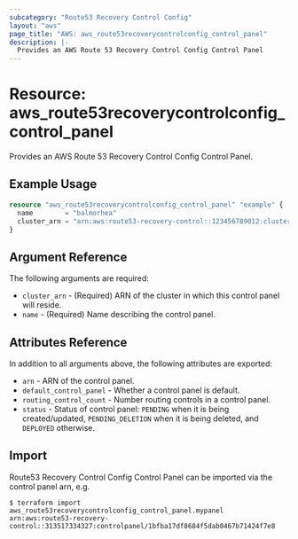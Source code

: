 ```yaml
---
subcategory: "Route53 Recovery Control Config"
layout: "aws"
page_title: "AWS: aws_route53recoverycontrolconfig_control_panel"
description: |-
  Provides an AWS Route 53 Recovery Control Config Control Panel
---
```


# Resource: aws_route53recoverycontrolconfig_control_panel

Provides an AWS Route 53 Recovery Control Config Control Panel.

## Example Usage

```terraform
resource "aws_route53recoverycontrolconfig_control_panel" "example" {
  name        = "balmorhea"
  cluster_arn = "arn:aws:route53-recovery-control::123456789012:cluster/8d47920e-d789-437d-803a-2dcc4b204393"
}
```

## Argument Reference

The following arguments are required:

* `cluster_arn` - (Required) ARN of the cluster in which this control panel will reside.
* `name` - (Required) Name describing the control panel.

## Attributes Reference

In addition to all arguments above, the following attributes are exported:

* `arn` - ARN of the control panel.
* `default_control_panel` - Whether a control panel is default.
* `routing_control_count` - Number routing controls in a control panel.
* `status` - Status of control panel: `PENDING` when it is being created/updated, `PENDING_DELETION` when it is being deleted, and `DEPLOYED` otherwise.

## Import

Route53 Recovery Control Config Control Panel can be imported via the control panel arn, e.g.

```
$ terraform import aws_route53recoverycontrolconfig_control_panel.mypanel arn:aws:route53-recovery-control::313517334327:controlpanel/1bfba17df8684f5dab0467b71424f7e8
```
